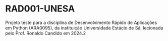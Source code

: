 # RAD001-UNESA
Projeto teste para a disciplina de Desenvolvimento Rápido de Aplicações em Python (ARA0095), da instituição Universidade Estácio de Sá, lecionada pelo Prof. Ronaldo Candido em 2024.2
